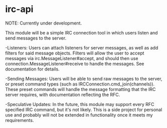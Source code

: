 # irc-api

NOTE: Currently under development.

This module will be a simple IRC connection tool in which users listen and send messages to the server.

-Listeners:
  Users can attach listeners for server messages, as well as add filters for said message objects.
  Filters will allow the user to accept messages via irc.MessageListener#accept, 
  and should then use connection.MessageListener#receive to handle the messages. See documentation for details.

-Sending Messages:
  Users will be able to send raw messages to the server, 
  or preset command types (such as IRCConnection.cmd_join(channels)).
  These preset commands will handle the message formatting that the IRC server requires, 
  with documentation reflecting the RFC.
  
-Speculative Updates:
  In the future, this module may support every RFC specified IRC command, but it's not likely. 
  This is a side project for personal use and probably will not be extended in functionality 
  once it meets my requirements.
  
